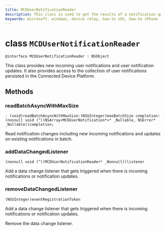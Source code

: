 ```yaml
---
title: MCDUserNotificationReader
description: This class is used to get the results of a notification query.
keywords: microsoft, windows, device relay, how-to iOS, how-to iPhone 
---
```


# class `MCDUserNotificationReader`

```
@interface MCDUserNotificationReader : NSObject
```

This class provides new incoming user notifications and user notification updates. It also provides access to the collection of user notifications persisted in the Connected Device Platform. 	


## Methods

### readBatchAsyncWithMaxSize
`- (void)readBatchAsyncWithMaxSize:(NSUInteger)maxBatchSize
                       completion:(nonnull void (^)(NSArray<MCDUserNotification*>* _Nullable, NSError* _Nullable))completion;`

Read notification changes including new incoming notifications and updates on existing notifications in batch.

### addDataChangedListener
`(nonnull void (^)(MCDUserNotificationReader* _Nonnull))listener`

Add a data change listener that gets triggered when there is incoming notifications or notification updates. 

### removeDataChangedListener
`(NSUInteger)eventRegistrationToken`

Add a data change listener that gets triggered when there is incoming notifications or notification updates. 

Remove the data change listener. 
